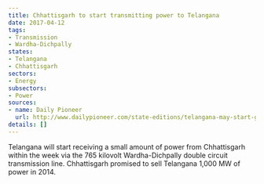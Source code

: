 ```yaml
---
title: Chhattisgarh to start transmitting power to Telangana
date: 2017-04-12
tags:
- Transmission
- Wardha-Dichpally
states:
- Telangana
- Chhattisgarh
sectors:
- Energy
subsectors:
- Power
sources:
- name: Daily Pioneer
  url: http://www.dailypioneer.com/state-editions/telangana-may-start-getting-cgarh-power-within-this-week.html
details: []
---
```


Telangana will start receiving a small amount of power from Chhattisgarh within the week via the 765 kilovolt Wardha-Dichpally double circuit transmission line. Chhattisgarh promised to sell Telangana 1,000 MW of power in 2014.
